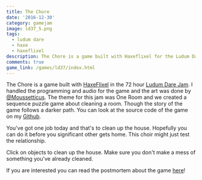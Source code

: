 ```yaml
---
title: The Chore
date: '2016-12-30'
category: gamejam
image: ld37_5.png
tags: 
  - ludum dare
  - haxe
  - haxeflixel
description: The Chore is a game built with Haxeflixel for the Ludum Dare game jam.
comments: true
game_link: /games/ld37/index.html
---
```


The Chore is a game built with [HaxeFlixel](http://haxeflixel.com) in the 72 hour [Ludum Dare Jam](http://ludumdare.com/compo/ludum-dare-37/?action=preview&uid=23711). I handled the programming and audio for the game and the art was done by [@Moussetticus](https://twitter.com/Moussetticus). The theme for this jam was One Room and we created a sequence puzzle game about cleaning a room. Though the story of the game follows a darker path. You can look at the source code of the game on my [Github](https://github.com/cxsquared/LD37).

You've got one job today and that's to clean up the house. Hopefully you can do it before you significant other gets home. This choir might just test the relationship.

Click on objects to clean up the house. Make sure you don't make a mess of something you've already cleaned.

If you are interested you can read the postmortem about the game [here](/blog/the-chore-ld37-postmortem/)!
